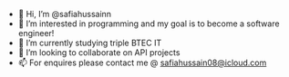 - 👋 Hi, I’m @safiahussainn
- 👀 I’m interested in programming and my goal is to become a software engineer!
- 🌱 I’m currently studying triple BTEC IT
- 💞️ I’m looking to collaborate on API projects
- 📫 For enquires please contact me @ safiahussain08@icloud.com

<!---
safiahussainn/safiahussainn is a ✨ special ✨ repository because its `README.md` (this file) appears on your GitHub profile.
You can click the Preview link to take a look at your changes.
--->
